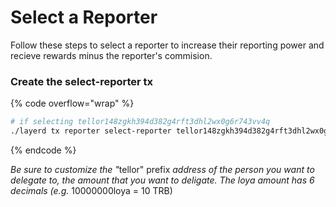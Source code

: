 # Select a Reporter

Follow these steps to select a reporter to increase their reporting power and recieve rewards minus the reporter's commision.

### Create the select-reporter tx

{% code overflow="wrap" %}
```sh
# if selecting tellor148zgkh394d382g4rft3dhl2wx0g6r743vv4q
./layerd tx reporter select-reporter tellor148zgkh394d382g4rft3dhl2wx0g6r743vv4q --from YOUR_ACCOUNT_NAME --chain-id layertest-3 --fees 5loya --node=http://layer-node.com:26758
```
{% endcode %}

_Be sure to customize the "_&#x74;ellor" prefix _address of the person you want to delegate to, the amount that you want to deligate. The loya amount has 6 decimals (e.g._ 10000000loya = 10 TRB)
